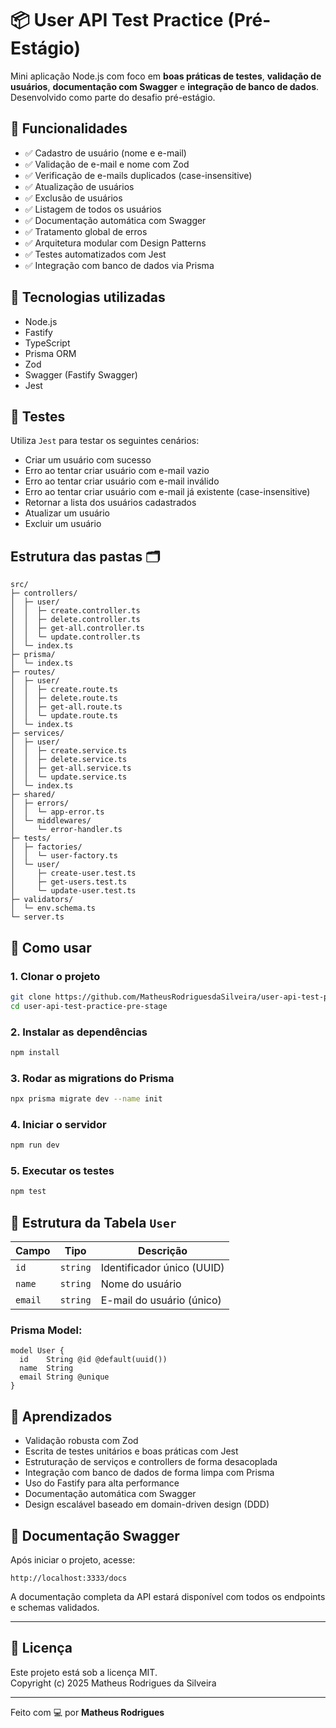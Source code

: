 # 📦 User API Test Practice (Pré-Estágio)

Mini aplicação Node.js com foco em **boas práticas de testes**, **validação de usuários**, **documentação com Swagger** e **integração de banco de dados**. Desenvolvido como parte do desafio pré-estágio.

## 🚀 Funcionalidades

- ✅ Cadastro de usuário (nome e e-mail)
- ✅ Validação de e-mail e nome com Zod
- ✅ Verificação de e-mails duplicados (case-insensitive)
- ✅ Atualização de usuários
- ✅ Exclusão de usuários
- ✅ Listagem de todos os usuários
- ✅ Documentação automática com Swagger
- ✅ Tratamento global de erros
- ✅ Arquitetura modular com Design Patterns
- ✅ Testes automatizados com Jest
- ✅ Integração com banco de dados via Prisma

## 📁 Tecnologias utilizadas

- Node.js
- Fastify
- TypeScript
- Prisma ORM
- Zod
- Swagger (Fastify Swagger)
- Jest

## 🧪 Testes

Utiliza `Jest` para testar os seguintes cenários:

- Criar um usuário com sucesso
- Erro ao tentar criar usuário com e-mail vazio
- Erro ao tentar criar usuário com e-mail inválido
- Erro ao tentar criar usuário com e-mail já existente (case-insensitive)
- Retornar a lista dos usuários cadastrados
- Atualizar um usuário
- Excluir um usuário


## Estrutura das pastas 🗂️ 

```
src/
├─ controllers/
│  ├─ user/
│  │  ├─ create.controller.ts
│  │  ├─ delete.controller.ts
│  │  ├─ get-all.controller.ts
│  │  └─ update.controller.ts
│  └─ index.ts
├─ prisma/
│  └─ index.ts
├─ routes/
│  ├─ user/
│  │  ├─ create.route.ts
│  │  ├─ delete.route.ts
│  │  ├─ get-all.route.ts
│  │  └─ update.route.ts
│  └─ index.ts
├─ services/
│  ├─ user/
│  │  ├─ create.service.ts
│  │  ├─ delete.service.ts
│  │  ├─ get-all.service.ts
│  │  └─ update.service.ts
│  └─ index.ts
├─ shared/
│  ├─ errors/
│  │  └─ app-error.ts
│  └─ middlewares/
│     └─ error-handler.ts
├─ tests/
│  ├─ factories/
│  │  └─ user-factory.ts
│  └─ user/
│     ├─ create-user.test.ts
│     ├─ get-users.test.ts
│     └─ update-user.test.ts
├─ validators/
│  └─ env.schema.ts
└─ server.ts
```


## 🚀 Como usar

### 1. Clonar o projeto
```bash
git clone https://github.com/MatheusRodriguesdaSilveira/user-api-test-practice-pre-stage.git
cd user-api-test-practice-pre-stage
```

### 2. Instalar as dependências
```bash
npm install
```

### 3. Rodar as migrations do Prisma
```bash
npx prisma migrate dev --name init
```

### 4. Iniciar o servidor
```bash
npm run dev
```

### 5. Executar os testes
```bash
npm test
```

## 📂 Estrutura da Tabela `User`

| Campo   | Tipo     | Descrição                      |
|---------|----------|-------------------------------|
| `id`    | `string` | Identificador único (UUID)     |
| `name`  | `string` | Nome do usuário                |
| `email` | `string` | E-mail do usuário (único)      |

### Prisma Model:
```prisma
model User {
  id    String @id @default(uuid())
  name  String
  email String @unique
}
```

## 🧠 Aprendizados

- Validação robusta com Zod
- Escrita de testes unitários e boas práticas com Jest
- Estruturação de serviços e controllers de forma desacoplada
- Integração com banco de dados de forma limpa com Prisma
- Uso do Fastify para alta performance
- Documentação automática com Swagger
- Design escalável baseado em domain-driven design (DDD)

## 📄 Documentação Swagger

Após iniciar o projeto, acesse:

```
http://localhost:3333/docs
```

A documentação completa da API estará disponível com todos os endpoints e schemas validados.

---


## 📃 Licença

Este projeto está sob a licença MIT. <br>
Copyright (c) 2025 Matheus Rodrigues da Silveira


---

Feito com 💻 por **Matheus Rodrigues**

